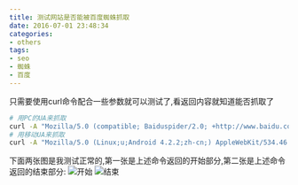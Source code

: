 ```yaml
---
title: 测试网站是否能被百度蜘蛛抓取
date: 2016-07-01 23:48:34
categories:
- others
tags:
- seo
- 蜘蛛
- 百度
---
```

只需要使用curl命令配合一些参数就可以测试了,看返回内容就知道能否抓取了
``` bash
# 用PC的UA来抓取
curl -A "Mozilla/5.0 (compatible; Baiduspider/2.0; +http://www.baidu.com/search/spider.html)" http://listenerri.com
# 用移动UA来抓取
curl -A "Mozilla/5.0 (Linux;u;Android 4.2.2;zh-cn;) AppleWebKit/534.46 (KHTML,like Gecko) Version/5.1 Mobile Safari/10600.6.3 (compatible; Baiduspider/2.0; +http://www.baidu.com/search/spider.html）" http://listenerri.com
```
下面两张图是我测试正常的,第一张是上述命令返回的开始部分,第二张是上述命令返回的结束部分:
![开始](spider1.png )
![结束](spider2.png)
